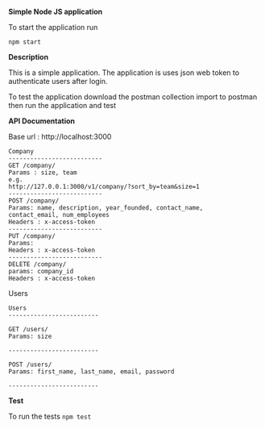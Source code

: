 **Simple Node JS application**

To start the application run

````
npm start

````

**Description**

This is a simple application.
The application is uses json web token to authenticate users after login.

To test the application download the postman collection import to postman then 
run the application and test

**API Documentation**

Base url : http://localhost:3000
````
Company
--------------------------
GET /company/
Params : size, team
e.g.
http://127.0.0.1:3000/v1/company/?sort_by=team&size=1
--------------------------
POST /company/
Params: name, description, year_founded, contact_name,
contact_email, num_employees
Headers : x-access-token
--------------------------
PUT /company/
Params:
Headers : x-access-token
--------------------------
DELETE /company/
params: company_id
Headers : x-access-token
````

Users

````
Users
-------------------------

GET /users/
Params: size

-------------------------

POST /users/
Params: first_name, last_name, email, password

-------------------------

````
**Test**

To run the tests 
`npm test`